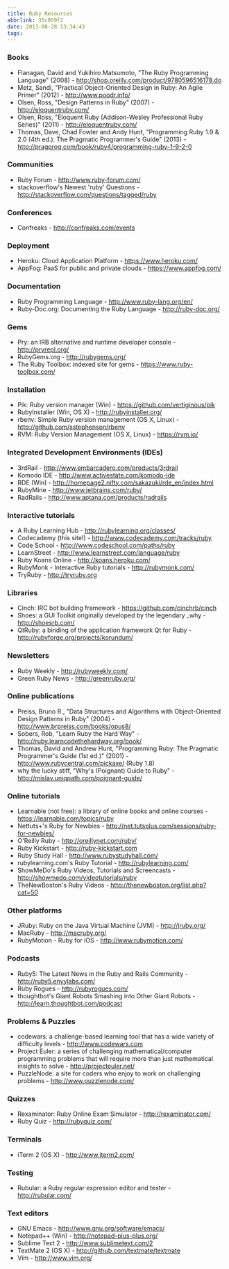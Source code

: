 ```yaml
---
title: Ruby Resources
abbrlink: 35c059f2
date: 2013-08-28 13:34:43
tags:
---
```

### Books

- Flanagan, David and Yukihiro Matsumoto, "The Ruby Programming Language" (2008) - http://shop.oreilly.com/product/9780596516178.do
- Metz, Sandi, "Practical Object-Oriented Design in Ruby: An Agile Primer" (2012) - http://www.poodr.info/
- Olsen, Ross, "Design Patterns in Ruby" (2007) - http://eloquentruby.com/
- Olsen, Ross, "Eloquent Ruby (Addison-Wesley Professional Ruby Series)" (2011) - http://eloquentruby.com/
- Thomas, Dave, Chad Fowler and Andy Hunt, "Programming Ruby 1.9 & 2.0 (4th ed.): The Pragmatic Programmer's Guide" (2013) - http://pragprog.com/book/ruby4/programming-ruby-1-9-2-0

### Communities

- Ruby Forum - http://www.ruby-forum.com/
- stackoverflow's Newest 'ruby' Questions - http://stackoverflow.com/questions/tagged/ruby

### Conferences

- Confreaks - http://confreaks.com/events

### Deployment

- Heroku: Cloud Application Platform - https://www.heroku.com/
- AppFog: PaaS for public and private clouds - https://www.appfog.com/

### Documentation

- Ruby Programming Language - http://www.ruby-lang.org/en/
- Ruby-Doc.org: Documenting the Ruby Language - http://ruby-doc.org/

### Gems

- Pry: an IRB alternative and runtime developer console - http://pryrepl.org/
- RubyGems.org - http://rubygems.org/
- The Ruby Toolbox: indexed site for gems - https://www.ruby-toolbox.com/

### Installation

- Pik: Ruby version manager (Win) - https://github.com/vertiginous/pik
- RubyInstaller (Win, OS X) - http://rubyinstaller.org/
- rbenv: Simple Ruby version management (OS X, Linux) - http://github.com/sstephenson/rbenv
- RVM: Ruby Version Management (OS X, Linux) - https://rvm.io/

### Integrated Development Environments (IDEs)

- 3rdRail - http://www.embarcadero.com/products/3rdrail
- Komodo IDE - http://www.activestate.com/komodo-ide
- RDE (Win) - http://homepage2.nifty.com/sakazuki/rde_en/index.html
- RubyMine - http://www.jetbrains.com/ruby/
- RadRails - http://www.aptana.com/products/radrails

### Interactive tutorials

- A Ruby Learning Hub - http://rubylearning.org/classes/
- Codecademy (this site!) - http://www.codecademy.com/tracks/ruby
- Code School - http://www.codeschool.com/paths/ruby
- LearnStreet - http://www.learnstreet.com/language/ruby
- Ruby Koans Online - http://koans.heroku.com/
- RubyMonk - Interactive Ruby tutorials - http://rubymonk.com/
- TryRuby - http://tryruby.org

### Libraries

- Cinch: IRC bot building framework - https://github.com/cinchrb/cinch
- Shoes: a GUI Toolkit originally developed by the legendary _why - http://shoesrb.com/
- QtRuby: a binding of the application framework Qt for Ruby - http://rubyforge.org/projects/korundum/

### Newsletters

- Ruby Weekly - http://rubyweekly.com/
- Green Ruby News - http://greenruby.org/

### Online publications

- Preiss, Bruno R., "Data Structures and Algorithms with Object-Oriented Design Patterns in Ruby" (2004) - http://www.brpreiss.com/books/opus8/
- Sobers, Rob, "Learn Ruby the Hard Way" - http://ruby.learncodethehardway.org/book/
- Thomas, David and Andrew Hunt, "Programming Ruby: The Pragmatic Programmer's Guide (1st ed.)" (2001) - http://www.rubycentral.com/pickaxe/ (Ruby 1.8)
- why the lucky stiff, "Why's (Poignant) Guide to Ruby" - http://mislav.uniqpath.com/poignant-guide/

### Online tutorials

- Learnable (not free): a library of online books and online courses - https://learnable.com/topics/ruby
- Nettuts+'s Ruby for Newbies - http://net.tutsplus.com/sessions/ruby-for-newbies/
- O'Reilly Ruby - http://oreillynet.com/ruby/
- Ruby Kickstart - http://ruby-kickstart.com
- Ruby Study Hall - http://www.rubystudyhall.com/
- rubylearning.com's Ruby Tutorial - http://rubylearning.com/
- ShowMeDo's Ruby Videos, Tutorials and Screencasts - http://showmedo.com/videotutorials/ruby
- TheNewBoston's Ruby Videos - http://thenewboston.org/list.php?cat=50

### Other platforms

- JRuby: Ruby on the Java Virtual Machine (JVM) - http://jruby.org/
- MacRuby - http://macruby.org/
- RubyMotion - Ruby for iOS - http://www.rubymotion.com/

### Podcasts

- Ruby5: The Latest News in the Ruby and Rails Community - http://ruby5.envylabs.com/
- Ruby Rogues - http://rubyrogues.com/
- thoughtbot's Giant Robots Smashing into Other Giant Robots - http://learn.thoughtbot.com/podcast

### Problems & Puzzles

- codewars: a challenge-based learning tool that has a wide variety of difficulty levels - http://www.codewars.com
- Project Euler: a series of challenging mathematical/computer programming problems that will require more than just mathematical insights to solve - http://projecteuler.net/
- PuzzleNode: a site for coders who enjoy to work on challenging problems - http://www.puzzlenode.com/

### Quizzes

- Rexaminator: Ruby Online Exam Simulator - http://rexaminator.com/
- Ruby Quiz - http://rubyquiz.com/

### Terminals

- iTerm 2 (OS X) - http://www.iterm2.com/

### Testing

- Rubular: a Ruby regular expression editor and tester - http://rubular.com/

### Text editors

- GNU Emacs - http://www.gnu.org/software/emacs/
- Notepad++ (Win) - http://notepad-plus-plus.org/
- Sublime Text 2 - http://www.sublimetext.com/2
- TextMate 2 (OS X) - http://github.com/textmate/textmate
- Vim - http://www.vim.org/
